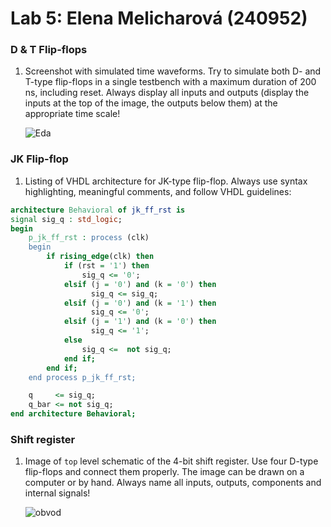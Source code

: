# Lab 5: Elena Melicharová (240952)

### D & T Flip-flops

1. Screenshot with simulated time waveforms. Try to simulate both D- and T-type flip-flops in a single testbench with a maximum duration of 200 ns, including reset. Always display all inputs and outputs (display the inputs at the top of the image, the outputs below them) at the appropriate time scale!

   ![Eda](https://user-images.githubusercontent.com/124675731/224823534-7ab633fa-02ec-473a-88b8-eb93a35bc768.png)


### JK Flip-flop

1. Listing of VHDL architecture for JK-type flip-flop. Always use syntax highlighting, meaningful comments, and follow VHDL guidelines:

```vhdl
architecture Behavioral of jk_ff_rst is
signal sig_q : std_logic;
begin
    p_jk_ff_rst : process (clk)
    begin
        if rising_edge(clk) then
            if (rst = '1') then
                sig_q <= '0';
            elsif (j = '0') and (k = '0') then
                  sig_q <= sig_q;  
            elsif (j = '0') and (k = '1') then
                  sig_q <= '0';
            elsif (j = '1') and (k = '0') then
                  sig_q <= '1';      
            else
                sig_q <=  not sig_q;
            end if; 
        end if;
    end process p_jk_ff_rst;

    q     <= sig_q;
    q_bar <= not sig_q;
end architecture Behavioral;
```

### Shift register

1. Image of `top` level schematic of the 4-bit shift register. Use four D-type flip-flops and connect them properly. The image can be drawn on a computer or by hand. Always name all inputs, outputs, components and internal signals!

   ![obvod](https://user-images.githubusercontent.com/124675731/224828344-45fc6d93-790d-4ecc-8572-6e2b246ee484.jpg)

